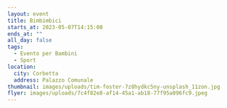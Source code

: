 ```yaml
---
layout: event
title: Bimbimbici
starts_at: 2023-05-07T14:15:00
ends_at: ""
all_day: false
tags:
  - Evento per Bambini
  - Sport
location:
  city: Corbetta
  address: Palazzo Comunale
thumbnail: images/uploads/tim-foster-7z8hydkc5ny-unsplash_11zon.jpg
flyer: images/uploads/7c4f82e8-af14-45a1-ab18-77f95a096fc9.jpeg
---
```

